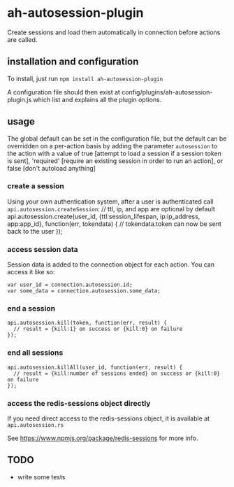 # ah-autosession-plugin

Create sessions and load them automatically in connection before actions are called.

## installation and configuration ##
To install, just run `npm install ah-autosession-plugin`

A configuration file should then exist at config/plugins/ah-autosession-plugin.js which list and explains all the plugin options.

## usage ##
The global default can be set in the configuration file, but the default can be overridden on a per-action basis by adding the parameter `autosession` to the action with a value of true [attempt to load a session if a session token is sent], 'required' [require an existing session in order to run an action], or false [don't autoload anything]

### create a session ###
Using your own authentication system, after a user is authenticated call `api.autosession.createSession`:
    // ttl, ip, and app are optional by default
    api.autosession.create(user_id, {ttl:session_lifespan, ip:ip_address, app:app_id}, function(err, tokendata) {
      // tokendata.token can now be sent back to the user
    });
    
### access session data ###
Session data is added to the connection object for each action.  You can access it like so:

    var user_id = connection.autosession.id;
    var some_data = connection.autosession.some_data;
    
### end a session ###
    api.autosession.kill(token, function(err, result) {
      // result = {kill:1} on success or {kill:0} on failure
    });
    
### end all sessions ###
    api.autosession.killAll(user_id, function(err, result) {
      // result = {kill:number of sessions ended} on success or {kill:0} on failure
    });

### access the redis-sessions object directly ###
If you need direct access to the redis-sessions object, it is available at `api.autosession.rs`

See https://www.npmjs.org/package/redis-sessions for more info.

## TODO

* write some tests